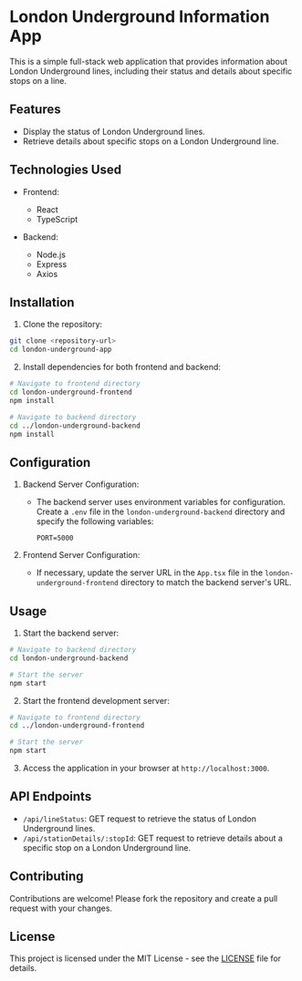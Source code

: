# London Underground Information App

This is a simple full-stack web application that provides information about London Underground lines, including their status and details about specific stops on a line.

## Features

- Display the status of London Underground lines.
- Retrieve details about specific stops on a London Underground line.

## Technologies Used

- Frontend:

  - React
  - TypeScript

- Backend:
  - Node.js
  - Express
  - Axios

## Installation

1. Clone the repository:

```bash
git clone <repository-url>
cd london-underground-app
```

2. Install dependencies for both frontend and backend:

```bash
# Navigate to frontend directory
cd london-underground-frontend
npm install

# Navigate to backend directory
cd ../london-underground-backend
npm install
```

## Configuration

1. Backend Server Configuration:

   - The backend server uses environment variables for configuration. Create a `.env` file in the `london-underground-backend` directory and specify the following variables:

     ```
     PORT=5000
     ```

2. Frontend Server Configuration:

   - If necessary, update the server URL in the `App.tsx` file in the `london-underground-frontend` directory to match the backend server's URL.

## Usage

1. Start the backend server:

```bash
# Navigate to backend directory
cd london-underground-backend

# Start the server
npm start
```

2. Start the frontend development server:

```bash
# Navigate to frontend directory
cd ../london-underground-frontend

# Start the server
npm start
```

3. Access the application in your browser at `http://localhost:3000`.

## API Endpoints

- `/api/lineStatus`: GET request to retrieve the status of London Underground lines.
- `/api/stationDetails/:stopId`: GET request to retrieve details about a specific stop on a London Underground line.

## Contributing

Contributions are welcome! Please fork the repository and create a pull request with your changes.

## License

This project is licensed under the MIT License - see the [LICENSE](LICENSE) file for details.
